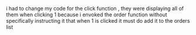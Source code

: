 i had to change my code for the click function , they were displaying all of them when clicking 1 because i envoked the order function without specifically instructing it that when 1 is clicked it must do add it to the orders list